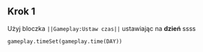 ## Krok 1
Użyj bloczka ``||Gameplay:Ustaw czas||`` ustawiając na **dzień** ssss

```blocks
gameplay.timeSet(gameplay.time(DAY))

```
